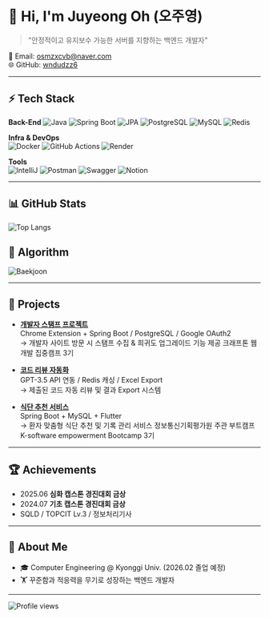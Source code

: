 # 👋 Hi, I'm Juyeong Oh (오주영)
> "안정적이고 유지보수 가능한 서버를 지향하는 백엔드 개발자"

📧 Email: osmzxcvb@naver.com  
🌐 GitHub: [wndudzz6](https://github.com/wndudzz6)

---

## ⚡ Tech Stack
**Back-End**
![Java](https://img.shields.io/badge/Java-17-orange)
![Spring Boot](https://img.shields.io/badge/SpringBoot-3-brightgreen)
![JPA](https://img.shields.io/badge/JPA-Hibernate-blue)
![PostgreSQL](https://img.shields.io/badge/PostgreSQL-DB-316192)
![MySQL](https://img.shields.io/badge/MySQL-DB-blue)
![Redis](https://img.shields.io/badge/Redis-Cache-red)

**Infra & DevOps**  
![Docker](https://img.shields.io/badge/Docker-Container-2496ED)
![GitHub Actions](https://img.shields.io/badge/GitHub%20Actions-CI/CD-2088FF)
![Render](https://img.shields.io/badge/Render-Hosting-46E3B7)

**Tools**  
![IntelliJ](https://img.shields.io/badge/IntelliJ-IDE-000000)
![Postman](https://img.shields.io/badge/Postman-API%20Test-FF6C37)
![Swagger](https://img.shields.io/badge/Swagger-Docs-85EA2D)
![Notion](https://img.shields.io/badge/Notion-Collab-black)

---

## 📊 GitHub Stats
![Top Langs](https://github-readme-stats.vercel.app/api/top-langs/?username=wndudzz6&layout=compact&theme=tokyonight)  

## 🧩 Algorithm
![Baekjoon](http://mazassumnida.wtf/api/v2/generate_badge?boj=osmzxcvb)


---

## 🚀 Projects
- **[개발자 스탬프 프로젝트](https://github.com/2025-Kraftonweek2-401-7)**  
  Chrome Extension + Spring Boot / PostgreSQL / Google OAuth2  
  → 개발자 사이트 방문 시 스탬프 수집 & 희귀도 업그레이드 기능 제공
  크래프톤 웹개발 집중캠프 3기 

- **[코드 리뷰 자동화](https://github.com/wndudzz6/code-reviewer)**  
  GPT-3.5 API 연동 / Redis 캐싱 / Excel Export  
  → 제출된 코드 자동 리뷰 및 결과 Export 시스템  

- **[식단 추천 서비스](https://github.com/wndudzz6/DMC-SpringBoot-ref)**  
  Spring Boot + MySQL + Flutter  
  → 환자 맞춤형 식단 추천 및 기록 관리 서비스
  정보통신기획평가원 주관 부트캠프 K-software empowerment Bootcamp 3기 

---

## 🏆 Achievements
- 2025.06 **심화 캡스톤 경진대회 금상**
- 2024.07 **기초 캡스톤 경진대회 금상**
- SQLD / TOPCIT Lv.3 / 정보처리기사

---

## 🌱 About Me
- 🎓 Computer Engineering @ Kyonggi Univ. (2026.02 졸업 예정)  
- 🏋️ 꾸준함과 적응력을 무기로 성장하는 백엔드 개발자  

---

![Profile views](https://komarev.com/ghpvc/?username=wndudzz6&color=blue)
